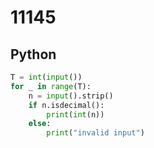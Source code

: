 # 11145

## Python

```python
T = int(input())
for _ in range(T):
    n = input().strip()
    if n.isdecimal():
        print(int(n))
    else:
        print("invalid input")

```
